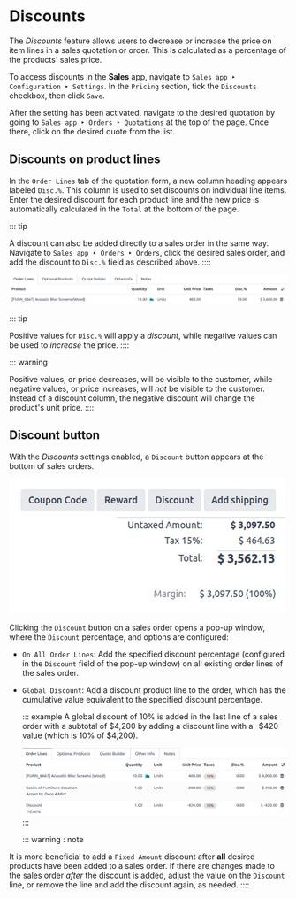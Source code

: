 # Discounts

The *Discounts* feature allows users to decrease or increase the price
on item lines in a sales quotation or order. This is calculated as a
percentage of the products\' sales price.

To access discounts in the **Sales** app, navigate to
`Sales app ‣ Configuration
‣ Settings`. In the
`Pricing` section, tick the
`Discounts` checkbox, then click
`Save`.

After the setting has been activated, navigate to the desired quotation
by going to `Sales app ‣ Orders ‣ Quotations` at the top of the page. Once there, click on the
desired quote from the list.

## Discounts on product lines

In the `Order Lines` tab of the
quotation form, a new column heading appears labeled
`Disc.%`. This column is used to set
discounts on individual line items. Enter the desired discount for each
product line and the new price is automatically calculated in the
`Total` at the bottom of the page.

::: tip

A discount can also be added directly to a sales order in the same way.
Navigate to `Sales app ‣ Orders ‣ Orders`, click the desired sales order, and add the
discount to `Disc.%` field as
described above.
::::

![The Dis.% heading will now appear in Order Lines.](discounts/discount-on-sales-order.png)

::: tip

Positive values for `Disc.%` will
apply a *discount*, while negative values can be used to *increase* the
price.
::::

::: warning

Positive values, or price decreases, will be visible to the customer,
while negative values, or price increases, will *not* be visible to the
customer. Instead of a discount column, the negative discount will
change the product\'s unit price.
::::

## Discount button 

With the *Discounts* settings enabled, a `Discount` button appears at the bottom of sales orders.

![The discount button located at the bottom of a sales order form in the Odoo Sales app.](discounts/discount-button-sales-order.png)

Clicking the `Discount` button on a
sales order opens a pop-up window, where the
`Discount` percentage, and options
are configured:

- `On All Order Lines`: Add the
  specified discount percentage (configured in the
  `Discount` field of the pop-up
  window) on all existing order lines of the sales order.

- `Global Discount`: Add a discount
  product line to the order, which has the cumulative value equivalent
  to the specified discount percentage.

  ::: example
  A global discount of 10% is added in the last line of a sales order
  with a subtotal of \$4,200 by adding a discount line with a -\$420
  value (which is 10% of \$4,200).

  ![The sales order with the applied global discount option in the Odoo Sales application.](discounts/global-discount-option.png)
  :::

  ::: warning
  : note

It is more beneficial to add a `Fixed Amount` discount after **all** desired products have been added
to a sales order. If there are changes made to the sales order *after*
the discount is added, adjust the value on the
`Discount` line, or remove the line
and add the discount again, as needed.
::::
